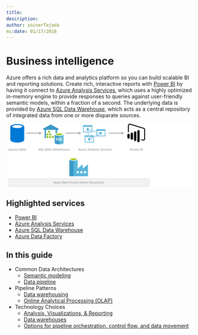 ```yaml
---
title: 
description: 
author: zoinerTejada
ms:date: 01/17/2018
---
```


# Business intelligence

Azure offers a rich data and analytics platform so you can build scalable BI and reporting solutions. Create rich, interactive reports with [Power BI](/power-bi/) by having it connect to [Azure Analysis Services](/azure/analysis-services/analysis-services-overview/), which uses a highly optimized in-memory engine to provide responses to queries against user-friendly semantic models, within a fraction of a second. The underlying data is provided by [Azure SQL Data Warehouse](/azure/sql-data-warehouse/sql-data-warehouse-overview-what-is), which acts as a central repository of integrated data from one or more disparate sources.

![Business Intelligence](./images/implementation-example_business-intelligence.png)

## Highlighted services

* [Power BI](/power-bi/)
* [Azure Analysis Services](/azure/analysis-services/analysis-services-overview)
* [Azure SQL Data Warehouse](/azure/sql-data-warehouse/sql-data-warehouse-overview-what-is)
* [Azure Data Factory](/azure/data-factory/)

## In this guide

* Common Data Architectures
    * [Semantic modeling](../common-architectures/semantic-modeling.md)
    * [Data pipeline](../common-architectures/data-pipeline.md)
* Pipeline Patterns
    * [Data warehousing](../pipeline-patterns/data-warehousing.md)
    * [Online Analytical Processing (OLAP)](../pipeline-patterns/online-analytical-processing.md)
* Technology Choices
    * [Analysis, Visualizations, & Reporting](../technology-choices/analysis-visualizations-reporting.md)
    * [Data warehouses](../technology-choices/data-warehouses.md)
    * [Options for pipeline orchestration, control flow, and data movement](../technology-choices/pipeline-orchestration-data-movement.md)